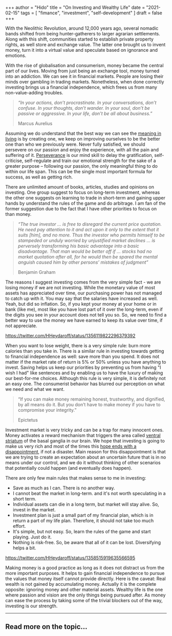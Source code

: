 +++
author = "Hido"
title = "On Investing and Wealthy Life"
date = "2021-02-15"
tags = [
  "fimance",
  "investment",
  "self-development"
]
draft = false
+++

With the Neolithic Revolution, around 12,000 years ago, several nomadic bands shifted from being hunter-gatherers to larger agrarian settlements. Along with this shift, communities started to establish private property rights, as well store and exchange value. The latter one brought us to invent money, turn it into a virtual value and speculate based on ignorance and emotions.

With the rise of globalisation and consumerism, money became the central part of our lives. Moving from just being an exchange tool, money turned into an addiction. We can see it in financial markets. People are losing their minds over gambling in trading markets. Nonetheless, when done correctly investing brings us a financial independence, which frees us from many non-value-adding troubles.

> _“In your actions, don’t procrastinate. In your conversations, don’t confuse. In your thoughts, don’t wander. In your soul, don’t be passive or aggressive. In your life, don’t be all about business.”_
> 
> Marcus Aurelius

Assuming we do understand that the best way we can see the [meaning in living](https://heydaroff.info/2020/12/28/reflecting-on-the-point-of-living/) is by creating one, we keep on improving ourselves to be the better one than who we previously were. Never fully satisfied, we should persevere on our passion and enjoy the experience, with all the pain and suffering of it. [Perseverance](https://heydaroff.info/2021/02/01/reflecting-on-passion-and-perseverance/) is our mind skill to delay the gratification, self-criticise, self-regulate and train our emotional strength for the sake of a greater purpose – following our passion, the only meaningful thing to do within our life span. This can be the single most important formula for success, as well as getting rich.

There are unlimited amount of books, articles, studies and opinions on investing. One group suggest to focus on long-term investment, whereas the other one suggests on learning to trade in short-term and gaining upper hands by understand the rules of the game and do arbitrage. I am fan of the former suggestion due to the fact that I have other priorities to focus on than money.

> _“The true investor … is free to disregard the current price quotation. He need pay attention to it and act upon it only to the extent that it suits \[him\], and no more. Thus the investor who permits himself to be stampeded or unduly worried by unjustified market declines … is perversely transforming his basic advantage into a basic disadvantage. That man would be better off if … stocks had no market quotation after all, for he would then be spared the mental anguish caused him by other persons’ mistakes of judgment”_
> 
> Benjamin Graham

The reasons I suggest investing comes from the very simple fact - we are losing money if we are not investing. While the monetary value of most assets has appreciated over time, our purchasing power has not managed to catch up with it. You may say that the salaries have increased as well. Yeah, but did so inflation. So, if you kept your money at your home or in bank (like me), most like you have lost part of it over the long-term, even if the digits you see in your account does not tell you so. So, we need to find a better way to use the money we have earned to keep its value over time, if not appreciate.

https://twitter.com/HHeydaroff/status/1356119822296379392

When you want to lose weight, there is a very simple rule: burn more calories than you take in. There is a similar rule in investing towards getting to financial independence as well: save more than you spend. It does not matter if the market rate of return is 5% or 50% unless you have anything to invest. Saving helps us keep our priorities by preventing us from having "I wish I had" like sentences and by enabling us to have the luxury of making our best-for-me choices. Although this rule is very simple, it is definitely not an easy one. The consumerist behavior has blurred our perception on what we need and what we want.

> “If you can make money remaining honest, trustworthy, and dignified, by all means do it. But you don’t have to make money if you have to compromise your integrity.”
> 
> Epictetus

Investment market is very tricky and can be a trap for many innocent ones. Money activates a reward mechanism that triggers the area called [ventral striatum](https://heydaroff.info/2021/01/18/what-does-our-brain-tell-us-about-habits/) of the basal ganglia in our brain. We hope that investing is going to make us very rich and most of the times this [hope ends with a disappointment](https://heydaroff.info/2021/01/25/the-uncomfortable-truth-about-hope/), if not a disaster. Main reason for this disappointment is that we are trying to create an expectation about an uncertain future that is in no means under our control, and we do it without thinking of other scenarios that potentially could happen (and eventually does happen).

There are only few main rules that makes sense to me in investing:

- Save as much as I can. There is no another way.
- I cannot beat the market in long-term. and it's not worth speculating in a short term.
- Individual assets can die in a long term, but market will stay alive. So, invest in the market.
- Investment plan is just a small part of my financial plan, which is in return a part of my life plan. Therefore, it should not take too much effort.
- It's simple, but not easy. So, learn the rules of the game and start playing. Just do it.
- Nothing is risk-free. So, be aware that all of it can be lost. Diversifying helps a bit.

https://twitter.com/HHeydaroff/status/1358515919635566595

Making money is a good practice as long as it does not distract us from the more important purposes. It helps to gain financial independence to pursue the values that money itself cannot provide directly. Here is the caveat: Real wealth is not gained by accumulating money. Actually it is the complete opposite: ignoring money and other material assets. Wealthy life is the one where passion and vision are the only things being pursued after. As money can ease the process by taking some of the trivial blockers out of the way, investing is our strength.

* * *

## Read more on the topic...
